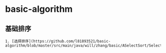 # basic-algorithm
## 基础排序
    1. [选择排序](https://github.com/l81893521/basic-algorithm/blob/master/src/main/java/will/zhang/basic/ASelectSort/SelectionSort.java)
